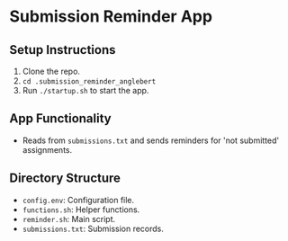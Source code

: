 # Submission Reminder App  
## Setup Instructions  
1. Clone the repo.
2. `cd .submission_reminder_anglebert`
3. Run `./startup.sh` to start the app.  
## App Functionality  
- Reads from `submissions.txt` and sends reminders for 'not submitted' assignments.  
## Directory Structure  
- `config.env`: Configuration file.  
- `functions.sh`: Helper functions.  
- `reminder.sh`: Main script.  
- `submissions.txt`: Submission records.  

